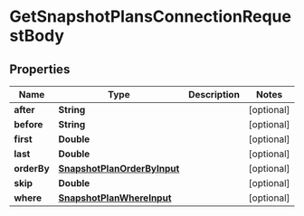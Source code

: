 

# GetSnapshotPlansConnectionRequestBody


## Properties

Name | Type | Description | Notes
------------ | ------------- | ------------- | -------------
**after** | **String** |  |  [optional]
**before** | **String** |  |  [optional]
**first** | **Double** |  |  [optional]
**last** | **Double** |  |  [optional]
**orderBy** | [**SnapshotPlanOrderByInput**](SnapshotPlanOrderByInput.md) |  |  [optional]
**skip** | **Double** |  |  [optional]
**where** | [**SnapshotPlanWhereInput**](SnapshotPlanWhereInput.md) |  |  [optional]



